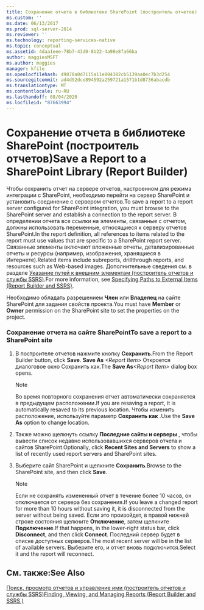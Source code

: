 ```yaml
---
title: Сохранение отчета в библиотеке SharePoint (построитель отчетов) | Документы Майкрософт
ms.custom: ''
ms.date: 06/13/2017
ms.prod: sql-server-2014
ms.reviewer: ''
ms.technology: reporting-services-native
ms.topic: conceptual
ms.assetid: 4daa1eee-78b7-43d0-8b22-4a98e8fa66ba
author: maggiesMSFT
ms.author: maggies
manager: kfile
ms.openlocfilehash: 49878a0d7115a11e804382cb5139aa0ec7b3d254
ms.sourcegitcommit: ad4d92dce894592a259721a1571b1d8736abacdb
ms.translationtype: MT
ms.contentlocale: ru-RU
ms.lasthandoff: 08/04/2020
ms.locfileid: "87663994"
---
```

# <a name="save-a-report-to-a-sharepoint-library-report-builder"></a><span data-ttu-id="e0895-102">Сохранение отчета в библиотеке SharePoint (построитель отчетов)</span><span class="sxs-lookup"><span data-stu-id="e0895-102">Save a Report to a SharePoint Library (Report Builder)</span></span>
  <span data-ttu-id="e0895-103">Чтобы сохранить отчет на сервере отчетов, настроенном для режима интеграции с SharePoint, необходимо перейти на сервер SharePoint и установить соединение с сервером отчетов.</span><span class="sxs-lookup"><span data-stu-id="e0895-103">To save a report to a report server configured for SharePoint integration, you must browse to the SharePoint server and establish a connection to the report server.</span></span> <span data-ttu-id="e0895-104">В определении отчета все ссылки на элементы, связанные с отчетом, должны использовать переменные, относящиеся к серверу отчетов SharePoint.</span><span class="sxs-lookup"><span data-stu-id="e0895-104">In the report definition, all references to items related to the report must use values that are specific to a SharePoint report server.</span></span> <span data-ttu-id="e0895-105">Связанные элементы включают вложенные отчеты, детализированные отчеты и ресурсы (например, изображения, хранящиеся в Интернете).</span><span class="sxs-lookup"><span data-stu-id="e0895-105">Related items include subreports, drillthrough reports, and resources such as Web-based images.</span></span> <span data-ttu-id="e0895-106">Дополнительные сведения см. в разделе [Указание путей к внешним элементам (построитель отчетов и службы SSRS)](../report-design/specifying-paths-to-external-items-report-builder-and-ssrs.md).</span><span class="sxs-lookup"><span data-stu-id="e0895-106">For more information, see [Specifying Paths to External Items &#40;Report Builder and SSRS&#41;](../report-design/specifying-paths-to-external-items-report-builder-and-ssrs.md).</span></span>  
  
 <span data-ttu-id="e0895-107">Необходимо обладать разрешением **Член** или **Владелец** на сайте SharePoint для задания свойств проекта.</span><span class="sxs-lookup"><span data-stu-id="e0895-107">You must have **Member** or **Owner** permission on the SharePoint site to set the properties on the project.</span></span>  
  
### <a name="to-save-a-report-to-a-sharepoint-site"></a><span data-ttu-id="e0895-108">Сохранение отчета на сайте SharePoint</span><span class="sxs-lookup"><span data-stu-id="e0895-108">To save a report to a SharePoint site</span></span>  
  
1.  <span data-ttu-id="e0895-109">В построителе отчетов нажмите кнопку **Сохранить**.</span><span class="sxs-lookup"><span data-stu-id="e0895-109">From the Report Builder button, click **Save**.</span></span> <span data-ttu-id="e0895-110">**Save As** _\<Report Item>_ Откроется диалоговое окно Сохранить как.</span><span class="sxs-lookup"><span data-stu-id="e0895-110">The **Save As**_\<Report Item>_ dialog box opens.</span></span>  
  
    > [!NOTE]  
    >  <span data-ttu-id="e0895-111">Во время повторного сохранения отчет автоматически сохраняется в предыдущем расположении.</span><span class="sxs-lookup"><span data-stu-id="e0895-111">If you are resaving a report, it is automatically resaved to its previous location.</span></span> <span data-ttu-id="e0895-112">Чтобы изменить расположение, используйте параметр **Сохранить как** .</span><span class="sxs-lookup"><span data-stu-id="e0895-112">Use the **Save As** option to change location.</span></span>  
  
2.  <span data-ttu-id="e0895-113">Также можно щелкнуть ссылку **Последние сайты и серверы** , чтобы вывести список недавно использовавшихся серверов отчета и сайтов SharePoint.</span><span class="sxs-lookup"><span data-stu-id="e0895-113">Optionally, click **Recent Sites and Servers** to show a list of recently used report servers and SharePoint sites.</span></span>  
  
3.  <span data-ttu-id="e0895-114">Выберите сайт SharePoint и щелкните **Сохранить**.</span><span class="sxs-lookup"><span data-stu-id="e0895-114">Browse to the SharePoint site, and then click **Save**.</span></span>  
  
    > [!NOTE]  
    >  <span data-ttu-id="e0895-115">Если не сохранять измененный отчет в течение более 10 часов, он отключается от сервера без сохранения.</span><span class="sxs-lookup"><span data-stu-id="e0895-115">If you leave a changed report for more than 10 hours without saving it, it is disconnected from the server without being saved.</span></span> <span data-ttu-id="e0895-116">Если это произойдет, в правой нижней строке состояния щелкните **Отключение**, затем щелкните **Подключение**.</span><span class="sxs-lookup"><span data-stu-id="e0895-116">If that happens, in the lower-right status bar, click **Disconnect**, and then click **Connect**.</span></span> <span data-ttu-id="e0895-117">Последний сервер будет в списке доступных серверов.</span><span class="sxs-lookup"><span data-stu-id="e0895-117">The most recent server will be in the list of available servers.</span></span> <span data-ttu-id="e0895-118">Выберите его, и отчет вновь подключится.</span><span class="sxs-lookup"><span data-stu-id="e0895-118">Select it and the report will reconnect.</span></span>  
  
## <a name="see-also"></a><span data-ttu-id="e0895-119">См. также:</span><span class="sxs-lookup"><span data-stu-id="e0895-119">See Also</span></span>  
 [<span data-ttu-id="e0895-120">Поиск, просмотр отчетов и управление ими (построитель отчетов и службы SSRS)</span><span class="sxs-lookup"><span data-stu-id="e0895-120">Finding, Viewing, and Managing Reports &#40;Report Builder and SSRS &#41;</span></span>](finding-viewing-and-managing-reports-report-builder-and-ssrs.md)  
  
  
